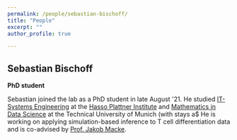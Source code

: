 ```yaml
---
permalink: /people/sebastian-bischoff/
title: "People"
excerpt: ""
author_profile: true

---
```



## Sebastian Bischoff
**PhD student**

Sebastian joined the lab as a PhD student in late August '21.
He studied [IT-Systems Engineering](https://hpi.de/studium/vor-dem-studium/studienangebote/bachelor.html) at the [Hasso Plattner Institute](https://hpi.de/) and
[Mathematics in Data Science](https://www.ma.tum.de/de/studium/studiengaenge-mathematik/master-mathematics-in-data-science.html) at the Technical University of Munich (with stays a$
He is working on applying simulation-based inference to T cell differentiation data and is co-advised by [Prof. Jakob Macke](https://www.mackelab.org/).
